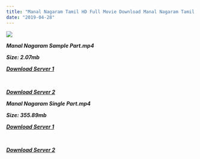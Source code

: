 ```yaml
---
title: "Manal Nagaram Tamil HD Full Movie Download Manal Nagaram Tamil HD Movie Download"
date: "2019-04-28"
---
```


![](https://images.moviebuff.com/1e30812c-0223-4e3a-ba52-e76bc46bd3e0?w=1000)

**_Manal Nagaram Sample Part.mp4_**

**_Size: 2.07mb_**

**_[Download Server 1](http://dl2.tamilsrca.xyz/load/2015/Manal{18b9e36be58349bcedc591cb24b1d58373c4fcb8ec6c90ee99c2d93b5f4aedc9}20Nagaram/Manal{18b9e36be58349bcedc591cb24b1d58373c4fcb8ec6c90ee99c2d93b5f4aedc9}20Nagaram{18b9e36be58349bcedc591cb24b1d58373c4fcb8ec6c90ee99c2d93b5f4aedc9}20(2015){18b9e36be58349bcedc591cb24b1d58373c4fcb8ec6c90ee99c2d93b5f4aedc9}20HDRip{18b9e36be58349bcedc591cb24b1d58373c4fcb8ec6c90ee99c2d93b5f4aedc9}20Sample{18b9e36be58349bcedc591cb24b1d58373c4fcb8ec6c90ee99c2d93b5f4aedc9}20HD.mp4)_**

**_[  
](http://dl2.tamilsrca.xyz/load/2015/Manal{18b9e36be58349bcedc591cb24b1d58373c4fcb8ec6c90ee99c2d93b5f4aedc9}20Nagaram/Manal{18b9e36be58349bcedc591cb24b1d58373c4fcb8ec6c90ee99c2d93b5f4aedc9}20Nagaram{18b9e36be58349bcedc591cb24b1d58373c4fcb8ec6c90ee99c2d93b5f4aedc9}20(2015){18b9e36be58349bcedc591cb24b1d58373c4fcb8ec6c90ee99c2d93b5f4aedc9}20HDRip{18b9e36be58349bcedc591cb24b1d58373c4fcb8ec6c90ee99c2d93b5f4aedc9}20Sample{18b9e36be58349bcedc591cb24b1d58373c4fcb8ec6c90ee99c2d93b5f4aedc9}20HD.mp4)_**

**_[Download Server 2](http://dl2.tamilsrca.xyz/load/2015/Manal{18b9e36be58349bcedc591cb24b1d58373c4fcb8ec6c90ee99c2d93b5f4aedc9}20Nagaram/Manal{18b9e36be58349bcedc591cb24b1d58373c4fcb8ec6c90ee99c2d93b5f4aedc9}20Nagaram{18b9e36be58349bcedc591cb24b1d58373c4fcb8ec6c90ee99c2d93b5f4aedc9}20(2015){18b9e36be58349bcedc591cb24b1d58373c4fcb8ec6c90ee99c2d93b5f4aedc9}20HDRip{18b9e36be58349bcedc591cb24b1d58373c4fcb8ec6c90ee99c2d93b5f4aedc9}20Sample{18b9e36be58349bcedc591cb24b1d58373c4fcb8ec6c90ee99c2d93b5f4aedc9}20HD.mp4)_**

**_Manal Nagaram Single Part.mp4_**

**_Size: 355.89mb_**

**_[Download Server 1](http://dl2.tamilsrca.xyz/load/2015/Manal{18b9e36be58349bcedc591cb24b1d58373c4fcb8ec6c90ee99c2d93b5f4aedc9}20Nagaram/Manal{18b9e36be58349bcedc591cb24b1d58373c4fcb8ec6c90ee99c2d93b5f4aedc9}20Nagaram{18b9e36be58349bcedc591cb24b1d58373c4fcb8ec6c90ee99c2d93b5f4aedc9}20(2015){18b9e36be58349bcedc591cb24b1d58373c4fcb8ec6c90ee99c2d93b5f4aedc9}20HDRip{18b9e36be58349bcedc591cb24b1d58373c4fcb8ec6c90ee99c2d93b5f4aedc9}20Sample{18b9e36be58349bcedc591cb24b1d58373c4fcb8ec6c90ee99c2d93b5f4aedc9}20HD.mp4)_**

**_[  
](http://dl2.tamilsrca.xyz/load/2015/Manal{18b9e36be58349bcedc591cb24b1d58373c4fcb8ec6c90ee99c2d93b5f4aedc9}20Nagaram/Manal{18b9e36be58349bcedc591cb24b1d58373c4fcb8ec6c90ee99c2d93b5f4aedc9}20Nagaram{18b9e36be58349bcedc591cb24b1d58373c4fcb8ec6c90ee99c2d93b5f4aedc9}20(2015){18b9e36be58349bcedc591cb24b1d58373c4fcb8ec6c90ee99c2d93b5f4aedc9}20HDRip{18b9e36be58349bcedc591cb24b1d58373c4fcb8ec6c90ee99c2d93b5f4aedc9}20Sample{18b9e36be58349bcedc591cb24b1d58373c4fcb8ec6c90ee99c2d93b5f4aedc9}20HD.mp4)_**

**_[Download Server 2](http://dl2.tamilsrca.xyz/load/2015/Manal{18b9e36be58349bcedc591cb24b1d58373c4fcb8ec6c90ee99c2d93b5f4aedc9}20Nagaram/Manal{18b9e36be58349bcedc591cb24b1d58373c4fcb8ec6c90ee99c2d93b5f4aedc9}20Nagaram{18b9e36be58349bcedc591cb24b1d58373c4fcb8ec6c90ee99c2d93b5f4aedc9}20(2015){18b9e36be58349bcedc591cb24b1d58373c4fcb8ec6c90ee99c2d93b5f4aedc9}20HDRip{18b9e36be58349bcedc591cb24b1d58373c4fcb8ec6c90ee99c2d93b5f4aedc9}20Sample{18b9e36be58349bcedc591cb24b1d58373c4fcb8ec6c90ee99c2d93b5f4aedc9}20HD.mp4)_**
